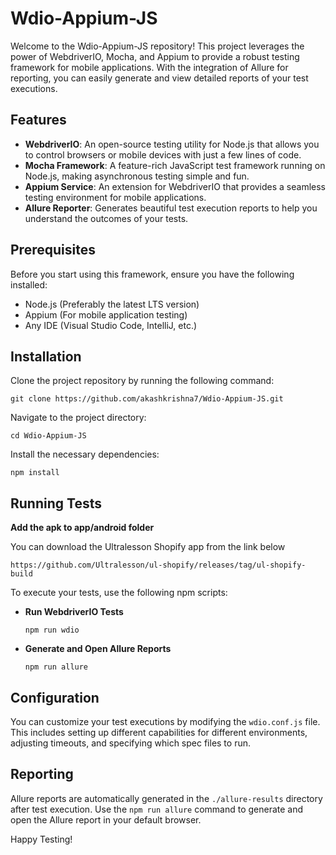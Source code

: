 
# Wdio-Appium-JS

Welcome to the Wdio-Appium-JS repository! This project leverages the power of WebdriverIO, Mocha, and Appium to provide a robust testing framework for mobile applications. With the integration of Allure for reporting, you can easily generate and view detailed reports of your test executions.

## Features

-   **WebdriverIO**: An open-source testing utility for Node.js that allows you to control browsers or mobile devices with just a few lines of code.
-   **Mocha Framework**: A feature-rich JavaScript test framework running on Node.js, making asynchronous testing simple and fun.
-   **Appium Service**: An extension for WebdriverIO that provides a seamless testing environment for mobile applications.
-   **Allure Reporter**: Generates beautiful test execution reports to help you understand the outcomes of your tests.

## Prerequisites

Before you start using this framework, ensure you have the following installed:

-   Node.js (Preferably the latest LTS version)
-   Appium (For mobile application testing)
-   Any IDE (Visual Studio Code, IntelliJ, etc.)

## Installation

Clone the project repository by running the following command:

`git clone https://github.com/akashkrishna7/Wdio-Appium-JS.git` 

Navigate to the project directory:

`cd Wdio-Appium-JS` 

Install the necessary dependencies:

`npm install` 

## Running Tests

**Add the apk to app/android folder**

You can download the Ultralesson Shopify app from the link below

`https://github.com/Ultralesson/ul-shopify/releases/tag/ul-shopify-build`

To execute your tests, use the following npm scripts:

-   **Run WebdriverIO Tests**

	`npm run wdio` 

-   **Generate and Open Allure Reports**

	`npm run allure` 

## Configuration

You can customize your test executions by modifying the `wdio.conf.js` file. This includes setting up different capabilities for different environments, adjusting timeouts, and specifying which spec files to run.

## Reporting

Allure reports are automatically generated in the `./allure-results` directory after test execution. Use the `npm run allure` command to generate and open the Allure report in your default browser.



Happy Testing!
